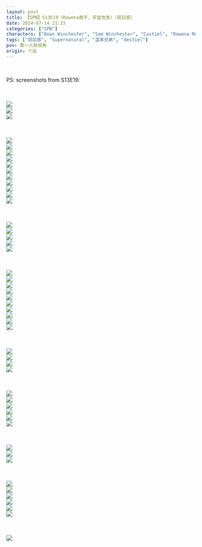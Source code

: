 ```yaml
---
layout: post
title: 【SPN】S13E19（Rowena救子、天堂告急）（观后感）
date: 2024-07-14 21:33
categories: ["SPN"]
characters: ["Dean Winchester", "Sam Winchester", "Castiel", "Rowena MacLeod"]
tags: ["观后感", "Supernatural", "温家兄弟", "destiel"]
pov: 第一人称视角
origin: 个站
---
```


<br>

PS: screenshots from S13E19:

<br><br>
![](https://github.com/junesirius/junesirius.github.io/blob/master/assets/images/SPN/S13/2024-07-14-SPN-1319-1.jpg)
<br>
![](https://github.com/junesirius/junesirius.github.io/blob/master/assets/images/SPN/S13/2024-07-14-SPN-1319-2.jpg)
<br>
![](https://github.com/junesirius/junesirius.github.io/blob/master/assets/images/SPN/S13/2024-07-14-SPN-1319-3.jpg)
<br>

<br><br>
![](https://github.com/junesirius/junesirius.github.io/blob/master/assets/images/SPN/S13/2024-07-14-SPN-1319-4.jpg)
<br>
![](https://github.com/junesirius/junesirius.github.io/blob/master/assets/images/SPN/S13/2024-07-14-SPN-1319-5.jpg)
<br>
![](https://github.com/junesirius/junesirius.github.io/blob/master/assets/images/SPN/S13/2024-07-14-SPN-1319-6.jpg)
<br>
![](https://github.com/junesirius/junesirius.github.io/blob/master/assets/images/SPN/S13/2024-07-14-SPN-1319-7.jpg)
<br>
![](https://github.com/junesirius/junesirius.github.io/blob/master/assets/images/SPN/S13/2024-07-14-SPN-1319-8.jpg)
<br>
![](https://github.com/junesirius/junesirius.github.io/blob/master/assets/images/SPN/S13/2024-07-14-SPN-1319-9.jpg)
<br>
![](https://github.com/junesirius/junesirius.github.io/blob/master/assets/images/SPN/S13/2024-07-14-SPN-1319-10.jpg)
<br>
![](https://github.com/junesirius/junesirius.github.io/blob/master/assets/images/SPN/S13/2024-07-14-SPN-1319-11.jpg)
<br>
![](https://github.com/junesirius/junesirius.github.io/blob/master/assets/images/SPN/S13/2024-07-14-SPN-1319-12.jpg)
<br>
![](https://github.com/junesirius/junesirius.github.io/blob/master/assets/images/SPN/S13/2024-07-14-SPN-1319-13.jpg)
<br>
![](https://github.com/junesirius/junesirius.github.io/blob/master/assets/images/SPN/S13/2024-07-14-SPN-1319-14.jpg)
<br>

<br><br>
![](https://github.com/junesirius/junesirius.github.io/blob/master/assets/images/SPN/S13/2024-07-14-SPN-1319-15.jpg)
<br>
![](https://github.com/junesirius/junesirius.github.io/blob/master/assets/images/SPN/S13/2024-07-14-SPN-1319-16.jpg)
<br>
![](https://github.com/junesirius/junesirius.github.io/blob/master/assets/images/SPN/S13/2024-07-14-SPN-1319-17.jpg)
<br>
![](https://github.com/junesirius/junesirius.github.io/blob/master/assets/images/SPN/S13/2024-07-14-SPN-1319-18.jpg)
<br>
![](https://github.com/junesirius/junesirius.github.io/blob/master/assets/images/SPN/S13/2024-07-14-SPN-1319-19.jpg)
<br>

<br><br>
![](https://github.com/junesirius/junesirius.github.io/blob/master/assets/images/SPN/S13/2024-07-14-SPN-1319-20.jpg)
<br>
![](https://github.com/junesirius/junesirius.github.io/blob/master/assets/images/SPN/S13/2024-07-14-SPN-1319-21.jpg)
<br>
![](https://github.com/junesirius/junesirius.github.io/blob/master/assets/images/SPN/S13/2024-07-14-SPN-1319-22.jpg)
<br>
![](https://github.com/junesirius/junesirius.github.io/blob/master/assets/images/SPN/S13/2024-07-14-SPN-1319-23.jpg)
<br>
![](https://github.com/junesirius/junesirius.github.io/blob/master/assets/images/SPN/S13/2024-07-14-SPN-1319-24.jpg)
<br>
![](https://github.com/junesirius/junesirius.github.io/blob/master/assets/images/SPN/S13/2024-07-14-SPN-1319-25.jpg)
<br>
![](https://github.com/junesirius/junesirius.github.io/blob/master/assets/images/SPN/S13/2024-07-14-SPN-1319-26.jpg)
<br>
![](https://github.com/junesirius/junesirius.github.io/blob/master/assets/images/SPN/S13/2024-07-14-SPN-1319-27.jpg)
<br>
![](https://github.com/junesirius/junesirius.github.io/blob/master/assets/images/SPN/S13/2024-07-14-SPN-1319-28.jpg)
<br>
![](https://github.com/junesirius/junesirius.github.io/blob/master/assets/images/SPN/S13/2024-07-14-SPN-1319-29.jpg)
<br>

<br><br>
![](https://github.com/junesirius/junesirius.github.io/blob/master/assets/images/SPN/S13/2024-07-14-SPN-1319-30.jpg)
<br>
![](https://github.com/junesirius/junesirius.github.io/blob/master/assets/images/SPN/S13/2024-07-14-SPN-1319-31.jpg)
<br>
![](https://github.com/junesirius/junesirius.github.io/blob/master/assets/images/SPN/S13/2024-07-14-SPN-1319-32.jpg)
<br>
![](https://github.com/junesirius/junesirius.github.io/blob/master/assets/images/SPN/S13/2024-07-14-SPN-1319-33.jpg)
<br>

<br><br>
![](https://github.com/junesirius/junesirius.github.io/blob/master/assets/images/SPN/S13/2024-07-14-SPN-1319-34.jpg)
<br>
![](https://github.com/junesirius/junesirius.github.io/blob/master/assets/images/SPN/S13/2024-07-14-SPN-1319-35.jpg)
<br>
![](https://github.com/junesirius/junesirius.github.io/blob/master/assets/images/SPN/S13/2024-07-14-SPN-1319-36.jpg)
<br>
![](https://github.com/junesirius/junesirius.github.io/blob/master/assets/images/SPN/S13/2024-07-14-SPN-1319-37.jpg)
<br>
![](https://github.com/junesirius/junesirius.github.io/blob/master/assets/images/SPN/S13/2024-07-14-SPN-1319-38.jpg)
<br>
![](https://github.com/junesirius/junesirius.github.io/blob/master/assets/images/SPN/S13/2024-07-14-SPN-1319-39.jpg)
<br>

<br><br>
![](https://github.com/junesirius/junesirius.github.io/blob/master/assets/images/SPN/S13/2024-07-14-SPN-1319-40.jpg)
<br>
![](https://github.com/junesirius/junesirius.github.io/blob/master/assets/images/SPN/S13/2024-07-14-SPN-1319-41.jpg)
<br>
![](https://github.com/junesirius/junesirius.github.io/blob/master/assets/images/SPN/S13/2024-07-14-SPN-1319-42.jpg)
<br>

<br><br>
![](https://github.com/junesirius/junesirius.github.io/blob/master/assets/images/SPN/S13/2024-07-14-SPN-1319-43.jpg)
<br>
![](https://github.com/junesirius/junesirius.github.io/blob/master/assets/images/SPN/S13/2024-07-14-SPN-1319-44.jpg)
<br>
![](https://github.com/junesirius/junesirius.github.io/blob/master/assets/images/SPN/S13/2024-07-14-SPN-1319-45.jpg)
<br>
![](https://github.com/junesirius/junesirius.github.io/blob/master/assets/images/SPN/S13/2024-07-14-SPN-1319-46.jpg)
<br>
![](https://github.com/junesirius/junesirius.github.io/blob/master/assets/images/SPN/S13/2024-07-14-SPN-1319-47.jpg)
<br>
![](https://github.com/junesirius/junesirius.github.io/blob/master/assets/images/SPN/S13/2024-07-14-SPN-1319-48.jpg)
<br>

<br><br>
![](https://github.com/junesirius/junesirius.github.io/blob/master/assets/images/SPN/S13/2024-07-14-SPN-1319-49.jpg)
<br>
